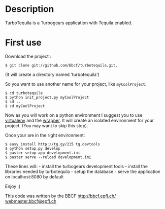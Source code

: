 Description
====================
TurboTequila is a Turbogears application with Tequila enabled.

First use
=====================
Download the project :

    $ git clone git://github.com/bbcf/turbotequila.git.

(It will create a directory named 'turbotequila')

So you want to use another name for your project, like `myCoolProject`.

    $ cd turbotequila
    $ python init_project.py myCoolProject
    $ cd ..
    $ cd myCoolProject

Now as you will work on a python environment I suggest you to use [virtualenv](http://example.net) and the [wrapper](http://www.doughellmann.com/projects/virtualenvwrapper).
It will create an isolated environment for your project. (You may want to skip this step).

Once your are in the right environment:

    $ easy_install http://tg.gy/215 tg.devtools
    $ python setup.py develop
    $ paster setup-app development.ini
    $ paster serve --reload development.ini

These lines will:
    - install the turbogears development tools
    - install the libraries needed by turbotequila
    - setup the database
    - serve the application on localhost:8080 by default


Enjoy ;)


 This code was written by the BBCF
 http://bbcf.epfl.ch/              
 webmaster.bbcf@epfl.ch            

